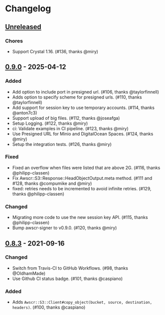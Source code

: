 # Changelog

## [Unreleased]

### Chores

- Support Crystal 1.16. (#136, thanks @miry)

## [0.9.0] - 2025-04-12

### Added

- Add option to include port in presigned url. (#106, thanks @taylorfinnell)
- Adds option to specify scheme for presigned urls. (#110, thanks @taylorfinnell)
- Add support for session key to use temporary accounts. (#114, thanks @anton7c3)
- Support upload of big files. (#112, thanks @joseafga)
- Setup Logging. (#122, thanks @miry)
- ci: Validate examples in CI pipeline. (#123, thanks @miry)
- Use Presigned URL for Minio and DigitalOcean Spaces. (#124, thanks @miry)
- Setup the integration tests. (#126, thanks @miry)

### Fixed

- Fixed an overflow when files were listed that are above 2G. (#116, thanks @philipp-classen)
- Fix Awscr::S3::Response::HeadObjectOutput.meta method. (#111 and #128, thanks @compumike and @miry)
- fixed: retries needs to be incremented to avoid infinite retries. (#129, thanks @philipp-classen)

### Changed

- Migrating more code to use the new session key API. (#115, thanks @philipp-classen)
- Bump awscr-signer to v0.9.0. (#120, thanks @miry)

## [0.8.3] - 2021-09-16

### Changed

- Switch from Travis-CI to GitHub Workflows. (#98, thanks @OldhamMade)
- Use Github CI status badge. (#101, thanks @caspiano)

### Added

- Adds `Awscr::S3::Client#copy_object(bucket, source, destination, headers)`. (#100, thanks @caspiano)

[Unreleased]: https://github.com/taylorfinnell/awscr-s3/compare/v0.9.0...HEAD
[0.9.0]: https://github.com/taylorfinnell/awscr-s3/compare/v0.8.3...v0.9.0
[0.8.3]: https://github.com/taylorfinnell/awscr-s3/compare/v0.8.2...v0.8.3
